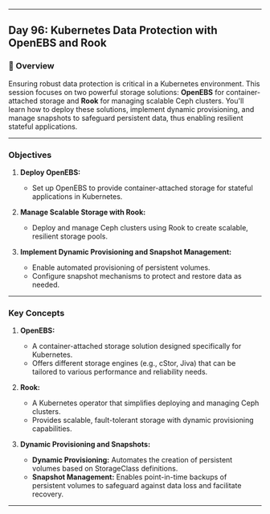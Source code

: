﻿---

## Day 96: Kubernetes Data Protection with OpenEBS and Rook

### 📘 Overview

Ensuring robust data protection is critical in a Kubernetes environment. This session focuses on two powerful storage solutions: **OpenEBS** for container-attached storage and **Rook** for managing scalable Ceph clusters. You'll learn how to deploy these solutions, implement dynamic provisioning, and manage snapshots to safeguard persistent data, thus enabling resilient stateful applications.

---


### Objectives

1. **Deploy OpenEBS:**  
   - Set up OpenEBS to provide container-attached storage for stateful applications in Kubernetes.

2. **Manage Scalable Storage with Rook:**  
   - Deploy and manage Ceph clusters using Rook to create scalable, resilient storage pools.

3. **Implement Dynamic Provisioning and Snapshot Management:**  
   - Enable automated provisioning of persistent volumes.
   - Configure snapshot mechanisms to protect and restore data as needed.

---

### Key Concepts

1. **OpenEBS:**  
   - A container-attached storage solution designed specifically for Kubernetes.
   - Offers different storage engines (e.g., cStor, Jiva) that can be tailored to various performance and reliability needs.

2. **Rook:**  
   - A Kubernetes operator that simplifies deploying and managing Ceph clusters.
   - Provides scalable, fault-tolerant storage with dynamic provisioning capabilities.

3. **Dynamic Provisioning and Snapshots:**  
   - **Dynamic Provisioning:** Automates the creation of persistent volumes based on StorageClass definitions.
   - **Snapshot Management:** Enables point-in-time backups of persistent volumes to safeguard against data loss and facilitate recovery.

---